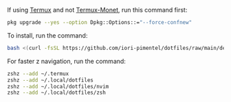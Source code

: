 If using [Termux](https://github.com/termux/termux-app) and not [Termux-Monet](https://github.com/KitsunedFox/termux-monet), run this command first:
```bash
pkg upgrade --yes --option Dpkg::Options::="--force-confnew"
```

To install, run the command:
```bash
bash <(curl -fsSL https://github.com/iori-pimentel/dotfiles/raw/main/deploy.sh)
```

For faster z navigation, run the command:
```zsh
zshz --add ~/.termux
zshz --add ~/.local/dotfiles
zshz --add ~/.local/dotfiles/nvim
zshz --add ~/.local/dotfiles/zsh
```
